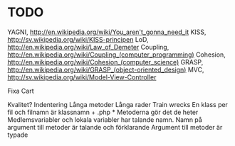 TODO
====
YAGNI, http://en.wikipedia.org/wiki/You_aren't_gonna_need_it
KISS, http://sv.wikipedia.org/wiki/KISS-principen
LoD, http://en.wikipedia.org/wiki/Law_of_Demeter
Coupling, http://en.wikipedia.org/wiki/Coupling_(computer_programming)
Cohesion, http://en.wikipedia.org/wiki/Cohesion_(computer_science)
GRASP, http://en.wikipedia.org/wiki/GRASP_(object-oriented_design)
MVC, http://sv.wikipedia.org/wiki/Model-View-Controller



Fixa Cart

Kvalitet?
Indentering 
Långa metoder
Långa rader
Train wrecks
En klass per fil och filnamn är klassnamn + .php *
Metoderna gör det de heter
Medlemsvariabler och lokala variabler har talande namn. 
Namn på argument till metoder är talande och förklarande
Argument till metoder är typade 